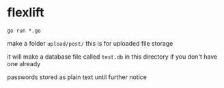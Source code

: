 # flexlift

`go run *.go`

make a folder `upload/post/`
this is for uploaded file storage

it will make a database file called `test.db` in this directory if you don't have one already

passwords stored as plain text until further notice